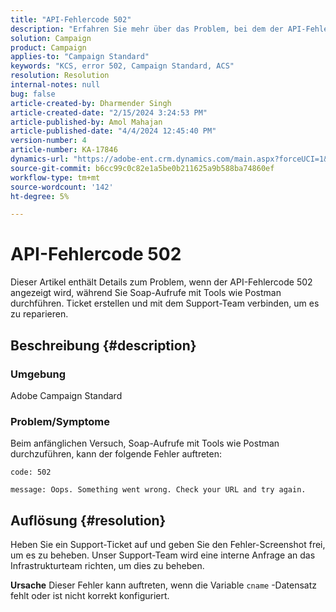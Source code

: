 ```yaml
---
title: "API-Fehlercode 502"
description: "Erfahren Sie mehr über das Problem, bei dem der API-Fehlercode 502 beim Ausführen von Soap-Aufrufen mit Tools auftritt. Kontaktieren Sie das Support-Team über das Ticketheben."
solution: Campaign
product: Campaign
applies-to: "Campaign Standard"
keywords: "KCS, error 502, Campaign Standard, ACS"
resolution: Resolution
internal-notes: null
bug: false
article-created-by: Dharmender Singh
article-created-date: "2/15/2024 3:24:53 PM"
article-published-by: Amol Mahajan
article-published-date: "4/4/2024 12:45:40 PM"
version-number: 4
article-number: KA-17846
dynamics-url: "https://adobe-ent.crm.dynamics.com/main.aspx?forceUCI=1&pagetype=entityrecord&etn=knowledgearticle&id=d007ba5c-16cc-ee11-9079-6045bd0061cb"
source-git-commit: b6cc99c0c82e1a5be0b211625a9b588ba74860ef
workflow-type: tm+mt
source-wordcount: '142'
ht-degree: 5%

---
```


# API-Fehlercode 502


Dieser Artikel enthält Details zum Problem, wenn der API-Fehlercode 502 angezeigt wird, während Sie Soap-Aufrufe mit Tools wie Postman durchführen. Ticket erstellen und mit dem Support-Team verbinden, um es zu reparieren.

## Beschreibung {#description}


### <b>Umgebung</b>

Adobe Campaign Standard



### <b>Problem/Symptome</b>

Beim anfänglichen Versuch, Soap-Aufrufe mit Tools wie Postman durchzuführen, kann der folgende Fehler auftreten:




```
code: 502

message: Oops. Something went wrong. Check your URL and try again.
```





## Auflösung {#resolution}


Heben Sie ein Support-Ticket auf und geben Sie den Fehler-Screenshot frei, um es zu beheben. Unser Support-Team wird eine interne Anfrage an das Infrastrukturteam richten, um dies zu beheben.


<b>Ursache</b>
Dieser Fehler kann auftreten, wenn die Variable `cname` -Datensatz fehlt oder ist nicht korrekt konfiguriert.
